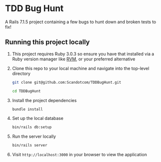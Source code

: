 # TDD Bug Hunt

A Rails 7.1.5 project containing a few bugs to hunt down and broken tests to fix!

## Running this project locally

1. This project requires Ruby 3.0.3 so ensure you have that installed via a Ruby version manager like [RVM](https://rvm.io/), or your preferred alternative
2. Clone this repo to your local machine and navigate into the top-level directory

   ```bash
   git clone git@github.com:Scandotcom/TDDBugHunt.git

   cd TDDBugHunt
   ```

3. Install the project dependencies
   ```bash
   bundle install
   ```
4. Set up the local database
   ```bash
   bin/rails db:setup
   ```
5. Run the server locally
   ```bash
   bin/rails server
   ```
6. Visit `http://localhost:3000` in your browser to view the application
